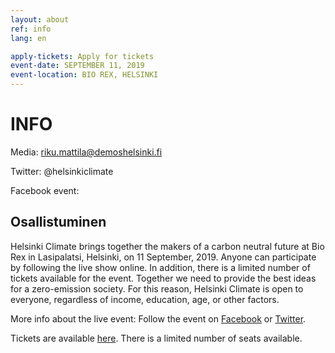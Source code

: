 ```yaml
---
layout: about
ref: info
lang: en

apply-tickets: Apply for tickets
event-date: SEPTEMBER 11, 2019
event-location: BIO REX, HELSINKI
---
```


# INFO

Media: riku.mattila@demoshelsinki.fi

Twitter: @helsinkiclimate <a href="https://twitter.com/helsinkiclimate" class="fa fa-twitter"></a>

Facebook event: <a href="https://www.facebook.com/events/2543128852443328/" class="fa fa-facebook"></a>

## Osallistuminen 

Helsinki Climate brings together the makers of a carbon neutral future at Bio Rex in Lasipalatsi, Helsinki, on 11 September, 2019. Anyone can participate by following the live show online. In addition, there is a limited number of tickets available for the event. Together we need to provide the best ideas for a zero-emission society. For this reason, Helsinki Climate is open to everyone, regardless of income, education, age, or other factors.

More info about the live event: Follow the event on [Facebook](https://www.facebook.com/events/2543128852443328/"Facebook") or [Twitter](https://twitter.com/helsinkiclimate "Twitter"). 

Tickets are available [here](https://forms.gle/WSNVKP1KUHJLw6U4A "here"). There is a limited number of seats available.
